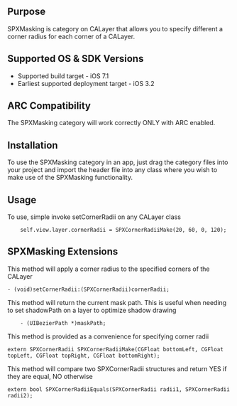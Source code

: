 Purpose
--------------

SPXMasking is category on CALayer that allows you to specify different a corner radius for each corner of a CALayer.


Supported OS & SDK Versions
-----------------------------

* Supported build target - iOS 7.1
* Earliest supported deployment target - iOS 3.2


ARC Compatibility
------------------

The SPXMasking category will work correctly ONLY with ARC enabled.



Installation
--------------

To use the SPXMasking category in an app, just drag the category files into your project and import the header file into any class where you wish to make use of the SPXMasking functionality.

Usage
-------

To use, simple invoke setCornerRadii on any CALayer class

		self.view.layer.cornerRadii = SPXCornerRadiiMake(20, 60, 0, 120);


SPXMasking Extensions
----------------------

This method will apply a corner radius to the specified corners of the CALayer

    - (void)setCornerRadii:(SPXCornerRadii)cornerRadii;
		
This method will return the current mask path. This is useful when needing to set shadowPath on a layer to optimize shadow drawing

		- (UIBezierPath *)maskPath;

This method is provided as a convenience for specifying corner radii

    extern SPXCornerRadii SPXCornerRadiiMake(CGFloat bottomLeft, CGFloat topLeft, CGFloat topRight, CGFloat bottomRight);
    
This method will compare two SPXCornerRadii structures and return YES if they are equal, NO otherwise

	extern bool SPXCornerRadiiEquals(SPXCornerRadii radii1, SPXCornerRadii radii2);